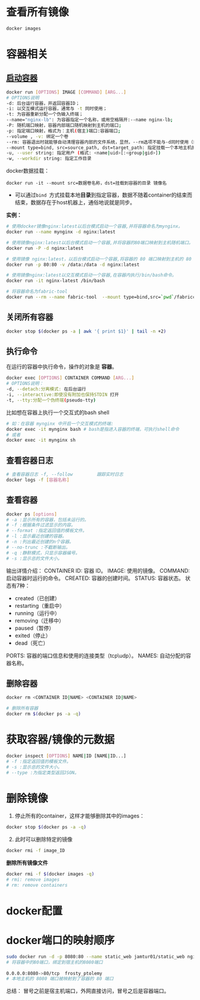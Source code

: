# 查看所有镜像

```BASH
docker images
```

# 容器相关

## [启动容器](https://www.runoob.com/docker/docker-run-command.html)

```BASH
docker run [OPTIONS] IMAGE [COMMAND] [ARG...]
# OPTIONS说明
-d: 后台运行容器，并返回容器ID；
-i: 以交互模式运行容器，通常与 -t 同时使用；
-t: 为容器重新分配一个伪输入终端；
--name="nginx-lb": 为容器指定一个名称，或用空格隔开:--name nginx-lb;
-P: 随机端口映射，容器内部端口随机映射到主机的端口;
-p: 指定端口映射，格式为：主机(宿主)端口:容器端口;
--volume , -v: 绑定一个卷
--rm: 容器退出时就能够自动清理容器内部的文件系统，显然，--rm选项不能与-d同时使用（或者说同时使用没有意义），即只能自动清理foreground容器，不能自动清理detached容器。
--mount type=bind, src=source_path, dst=target_path: 指定挂载一个本地主机的目录到容器中去
-u, --user string: 指定用户 (格式: <name|uid>[:<group|gid>])
-w, --workdir string: 指定工作目录
```

docker数据挂载：

`docker run -it --mount src=数据卷名称，dst=挂载到容器的目录 镜像名`

* 可以通过`bind `方式挂载本地**目录**到指定容器，数据不随着container的结束而结束，数据存在于host机器上，通俗地说就是同步。



**实例：**

```BASH
# 使用docker镜像nginx:latest以后台模式启动一个容器,并将容器命名为mynginx。
docker run --name mynginx -d nginx:latest

# 使用镜像nginx:latest以后台模式启动一个容器,并将容器的80端口映射到主机随机端口。
docker run -P -d nginx:latest

# 使用镜像 nginx:latest，以后台模式启动一个容器,将容器的 80 端口映射到主机的 80 端口,主机的目录 /data 映射到容器的 /data。
docker run -p 80:80 -v /data:/data -d nginx:latest

# 使用镜像nginx:latest以交互模式启动一个容器,在容器内执行/bin/bash命令。
docker run -it nginx-latest /bin/bash

# 将容器命名为fabric-tool
docker run --rm --name fabric-tool  --mount type=bind,src=`pwd`/fabricconfig,dst=/etc/hyperledger/fabric -w /etc/hyperledger/fabric hyperledger/fabric-tools:1.4.1 cryptogen  generate --config=cryptogen_config.yaml --output ./crypto-config 


```



## 关闭所有容器

```BASH
docker stop $(docker ps -a | awk '{ print $1}' | tail -n +2)
```



## 执行命令

在运行的容器中执行命令，操作的对象是 **容器**。

```bash
docker exec [OPTIONS] CONTAINER COMMAND [ARG...]
# OPTIONS说明：
-d, --detach:分离模式: 在后台运行
-i, --interactive:即使没有附加也保持STDIN 打开
-t, --tty:分配一个伪终端(pseudo-tty)

```

比如想在容器上执行一个交互式的bash shell

```BASH
# 如：在容器 mynginx 中开启一个交互模式的终端:
docker exec -it mynginx bash # bash是指进入容器的终端，可执行shell命令
# 或者
docker exec -it mynginx sh
```

## 查看容器日志

```BASH
# 查看容器日志 -f, --follow         跟踪实时日志
docker logs -f [容器名称]
```





## 查看容器

```BASH
docker ps [options]
# -a :显示所有的容器，包括未运行的。
# -f :根据条件过滤显示的内容。
# --format :指定返回值的模板文件。
# -l :显示最近创建的容器。
# -n :列出最近创建的n个容器。
# --no-trunc :不截断输出。
# -q :静默模式，只显示容器编号。
# -s :显示总的文件大小。
```

输出详情介绍：
CONTAINER ID: 容器 ID。
IMAGE: 使用的镜像。
COMMAND: 启动容器时运行的命令。
CREATED: 容器的创建时间。
STATUS: 容器状态。
状态有7种：

- created（已创建）
- restarting（重启中）
- running（运行中）
- removing（迁移中）
- paused（暂停）
- exited（停止）
- dead（死亡）

PORTS: 容器的端口信息和使用的连接类型（tcp\udp）。
NAMES: 自动分配的容器名称。

## 删除容器

```bash
docker rm <CONTAINER ID|NAME> <CONTAINER ID|NAME>

# 删除所有容器
docker rm $(docker ps -a -q)
```

# 获取容器/镜像的元数据

```bash
docker inspect [OPTIONS] NAME|ID [NAME|ID...]
# -f :指定返回值的模板文件。
# -s :显示总的文件大小。
# --type :为指定类型返回JSON。
```

# 删除镜像

1. 停止所有的container，这样才能够删除其中的images：

```bash
docker stop $(docker ps -a -q)
```

2. 此时可以删除特定的镜像

```bash
docker rmi -f image_ID
```

**删除所有镜像文件**

```bash
docker rmi -f $(docker images -q)
# rmi: remove images
# rm: remove containers
```

# docker配置

# docker端口的映射顺序

```BASH
sudo docker run -d -p 8080:80 --name static_web jamtur01/static_web nginx -g "dameon off;"
# 将容器中的80端口，绑定到宿主机的8080端口
 
0.0.0.0:8080->80/tcp  frosty_ptolemy
# 本地主机的 8080 端口被映射到了容器的 80 端口
```

总结： 冒号之前是宿主机端口，外网直接访问，冒号之后是容器端口。

